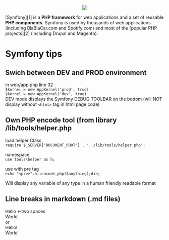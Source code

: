 <p align="center"><a href="https://symfony.com" target="_blank">
    <img src="https://symfony.com/logos/symfony_black_02.svg">
</a></p>

[Symfony][1] is a **PHP framework** for web applications and a set of reusable
**PHP components**. Symfony is used by thousands of web applications (including
BlaBlaCar.com and Spotify.com) and most of the [popular PHP projects][2] (including
Drupal and Magento).


Symfony tips
============

Swich between DEV and PROD environment
--------------------------------------
in web/app.php line 32  
    `$kernel = new AppKernel('prod', true)`    
    `$kernel = new AppKernel('dev', true)`    
DEV mode displays the Symfony DEBUG TOOLBAR on the bottom (will NOT display without `<html>` tag in html page code)

Own PHP encode tool (from library /lib/tools/helper.php
-------------------------------------------------------
load helper Class  
`require $_SERVER["DOCUMENT_ROOT"] . '../lib/tools/helper.php';`

namespace  
`use tools\helper as h;`  

use with pre tag  
`echo "<pre>".h::encode_php($anything);die;`

Will display any variable of any type in a human friendly readable format

Line breaks in markdown (.md files)
-----------------------------------
Hello <-two spaces  
World  
or  
Hello\\\
World